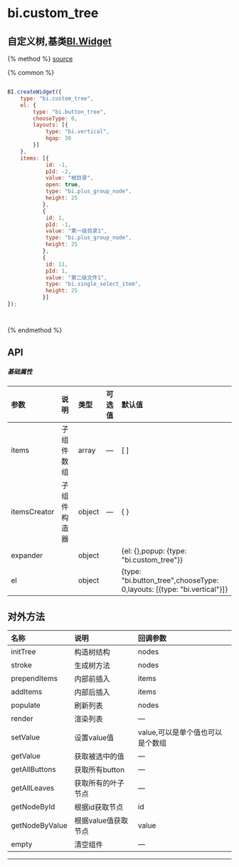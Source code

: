 # bi.custom_tree

## 自定义树,基类[BI.Widget](/core/widget.md)

{% method %}
[source](https://jsfiddle.net/fineui/gesh31xg/)

{% common %}
```javascript

BI.createWidget({
	type: "bi.custom_tree",
	el: {
		type: "bi.button_tree",
		chooseType: 0,
		layouts: [{
			type: "bi.vertical",
			hgap: 30
		}]
	},
	items: [{
           	id: -1,
           	pId: -2,
           	value: "根目录",
           	open: true,
           	type: "bi.plus_group_node",
           	height: 25
           },
           {
           	id: 1,
           	pId: -1,
           	value: "第一级目录1",
           	type: "bi.plus_group_node",
           	height: 25
           },
           {
           	id: 11,
           	pId: 1,
           	value: "第二级文件1",
           	type: "bi.single_select_item",
           	height: 25
           }]
});




```

{% endmethod %}

## API
##### 基础属性
| 参数    | 说明           | 类型  | 可选值 | 默认值
| :------ |:-------------  | :-----| :----|:----
| items | 子组件数组 | array |  — | [ ] |
| itemsCreator| 子组件构造器 | object | —  | { } |
| expander |  | object |   | {el: {},popup: {type: "bi.custom_tree"}}|
| el |  | object | | {type: "bi.button_tree",chooseType: 0,layouts: [{type: "bi.vertical"}]}|



## 对外方法
| 名称     | 说明                           |  回调参数     
| :------ |:-------------                  | :-----   
| initTree | 构造树结构 | nodes |
| stroke | 生成树方法 | nodes |
| prependItems | 内部前插入 | items |
| addItems | 内部后插入 | items |
| populate | 刷新列表 | nodes|
| render | 渲染列表 | — |
| setValue | 设置value值 | value,可以是单个值也可以是个数组 |
| getValue | 获取被选中的值 |—|
| getAllButtons | 获取所有button |—|
| getAllLeaves | 获取所有的叶子节点 | —|
| getNodeById | 根据id获取节点 | id |
| getNodeByValue | 根据value值获取节点 | value |
| empty| 清空组件|—|



---


